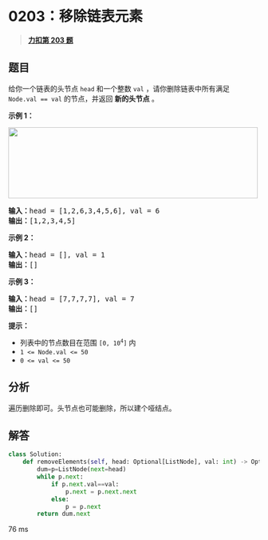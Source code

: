 # 0203：移除链表元素


> <u>**[力扣第 203 题](https://leetcode.cn/problems/remove-linked-list-elements/)**</u>

## 题目

给你一个链表的头节点 <code>head</code> 和一个整数 <code>val</code> ，请你删除链表中所有满足 <code>Node.val == val</code> 的节点，并返回 <strong>新的头节点</strong> 。


<p><strong>示例 1：</strong></p>
<img alt="" src="https://assets.leetcode.com/uploads/2021/03/06/removelinked-list.jpg" style="width: 500px; height: 142px;" />
<pre>
<strong>输入：</strong>head = [1,2,6,3,4,5,6], val = 6
<strong>输出：</strong>[1,2,3,4,5]
</pre>

<p><strong>示例 2：</strong></p>

<pre>
<strong>输入：</strong>head = [], val = 1
<strong>输出：</strong>[]
</pre>

<p><strong>示例 3：</strong></p>

<pre>
<strong>输入：</strong>head = [7,7,7,7], val = 7
<strong>输出：</strong>[]
</pre>



<p><strong>提示：</strong></p>

<ul>
<li>列表中的节点数目在范围 <code>[0, 10<sup>4</sup>]</code> 内</li>
<li><code>1 <= Node.val <= 50</code></li>
<li><code>0 <= val <= 50</code></li>
</ul>


## 分析

遍历删除即可。头节点也可能删除，所以建个哑结点。

## 解答

```python
class Solution:
    def removeElements(self, head: Optional[ListNode], val: int) -> Optional[ListNode]:
        dum=p=ListNode(next=head)
        while p.next:
            if p.next.val==val:
                p.next = p.next.next
            else:
                p = p.next
        return dum.next
```
76 ms







